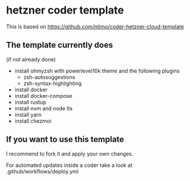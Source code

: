 # hetzner coder template

This is based on https://github.com/ntimo/coder-hetzner-cloud-template

## The template currently does

(if not already done)

- install ohmyzsh with powerlevel10k theme and the following plugins
    - zsh-autosuggestions
    - zsh-syntax-highlighting
- install docker
- install docker-compose
- install rustup
- install nvm and node lts
- install yarn
- install chezmoi

## If you want to use this template

I recommend to fork it and apply your own changes.

For automated updates inside a coder take a look at .github/workflows/deploy.yml